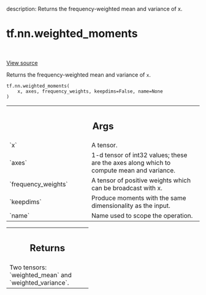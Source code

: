 description: Returns the frequency-weighted mean and variance of x.

<div itemscope itemtype="http://developers.google.com/ReferenceObject">
<meta itemprop="name" content="tf.nn.weighted_moments" />
<meta itemprop="path" content="Stable" />
</div>

# tf.nn.weighted_moments

<!-- Insert buttons and diff -->

<table class="tfo-notebook-buttons tfo-api nocontent" align="left">

</table>

<a target="_blank" class="external" href="/code/stable/tensorflow/python/ops/nn_impl.py">View source</a>



Returns the frequency-weighted mean and variance of `x`.


<pre class="devsite-click-to-copy prettyprint lang-py tfo-signature-link">
<code>tf.nn.weighted_moments(
    x, axes, frequency_weights, keepdims=False, name=None
)
</code></pre>



<!-- Placeholder for "Used in" -->


<!-- Tabular view -->
 <table class="responsive fixed orange">
<colgroup><col width="214px"><col></colgroup>
<tr><th colspan="2"><h2 class="add-link">Args</h2></th></tr>

<tr>
<td>
`x`<a id="x"></a>
</td>
<td>
A tensor.
</td>
</tr><tr>
<td>
`axes`<a id="axes"></a>
</td>
<td>
1-d tensor of int32 values; these are the axes along which
to compute mean and variance.
</td>
</tr><tr>
<td>
`frequency_weights`<a id="frequency_weights"></a>
</td>
<td>
A tensor of positive weights which can be
broadcast with x.
</td>
</tr><tr>
<td>
`keepdims`<a id="keepdims"></a>
</td>
<td>
Produce moments with the same dimensionality as the input.
</td>
</tr><tr>
<td>
`name`<a id="name"></a>
</td>
<td>
Name used to scope the operation.
</td>
</tr>
</table>



<!-- Tabular view -->
 <table class="responsive fixed orange">
<colgroup><col width="214px"><col></colgroup>
<tr><th colspan="2"><h2 class="add-link">Returns</h2></th></tr>
<tr class="alt">
<td colspan="2">
Two tensors: `weighted_mean` and `weighted_variance`.
</td>
</tr>

</table>

